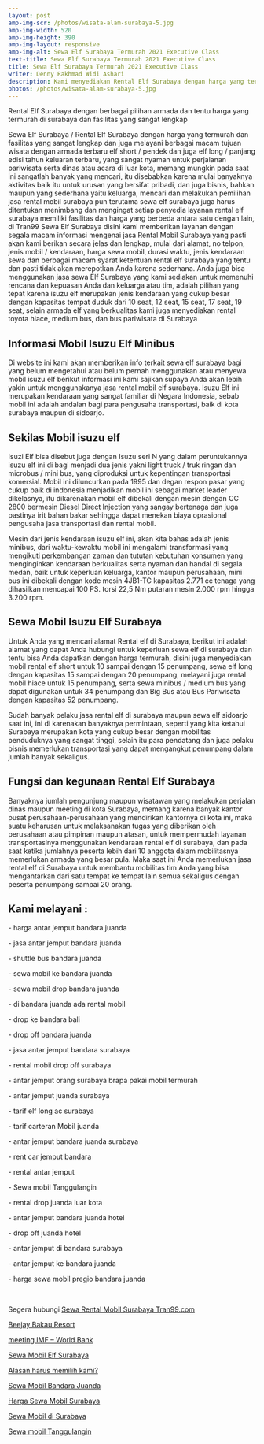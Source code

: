 ```yaml
---
layout: post
amp-img-scr: /photos/wisata-alam-surabaya-5.jpg
amp-img-width: 520
amp-img-height: 390
amp-img-layout: responsive
amp-img-alt: Sewa Elf Surabaya Termurah 2021 Executive Class
text-title: Sewa Elf Surabaya Termurah 2021 Executive Class
title: Sewa Elf Surabaya Termurah 2021 Executive Class
writer: Denny Rakhmad Widi Ashari
description: Kami menyediakan Rental Elf Surabaya dengan harga yang termurah dan fasilitas yang sangat lengkap
photos: /photos/wisata-alam-surabaya-5.jpg
---
```

<p class="post">Rental Elf Surabaya dengan berbagai pilihan armada dan tentu harga yang termurah di surabaya dan fasilitas yang sangat lengkap</p>

<p class="post">Sewa Elf Surabaya / Rental Elf Surabaya dengan harga yang termurah dan fasilitas yang sangat lengkap dan juga melayani berbagai macam tujuan wisata dengan armada terbaru elf short / pendek dan juga elf long / panjang edisi tahun keluaran terbaru, yang sangat nyaman untuk perjalanan pariwisata serta dinas atau acara di luar kota, memang mungkin pada saat ini sangatlah banyak yang mencari, itu disebabkan karena mulai banyaknya aktivitas baik itu untuk urusan yang bersifat pribadi, dan juga bisnis, bahkan maupun yang sederhana yaitu keluarga, mencari dan melakukan pemilihan jasa rental mobil surabaya pun terutama sewa elf surabaya juga harus ditentukan menimbang dan  mengingat setiap penyedia layanan rental elf surabaya memiliki fasilitas dan harga yang berbeda antara satu dengan lain, di Tran99 Sewa Elf Surabaya disini kami memberikan layanan dengan segala macam informasi mengenai jasa Rental Mobil Surabaya yang pasti akan kami berikan secara jelas dan lengkap, mulai dari alamat, no telpon, jenis mobil / kendaraan, harga sewa mobil, durasi waktu, jenis kendaraan sewa dan berbagai macam syarat ketentuan rental elf surabaya yang tentu dan pasti tidak akan merepotkan Anda karena sederhana. Anda juga bisa menggunakan jasa sewa Elf Surabaya yang kami sediakan untuk memenuhi rencana dan kepuasan Anda dan keluarga atau tim, adalah pilihan yang tepat karena isuzu elf merupakan jenis kendaraan yang cukup besar dengan kapasitas tempat duduk dari 10 seat, 12 seat, 15 seat, 17 seat, 19 seat, selain armada elf yang berkualitas kami juga menyediakan rental toyota hiace, medium bus, dan bus pariwisata di Surabaya</p>
<h2 class="post">Informasi Mobil Isuzu Elf Minibus</h2>
<amp-img class="post" src="/photos/wisata-alam-surabaya-6.jpg" width="520" height="390" layout="responsive" alt="Sewa Mobil Avanza Surabaya"></amp-img>
<p class="post">Di website ini kami akan memberikan info terkait sewa elf surabaya bagi yang belum mengetahui atau belum pernah menggunakan atau menyewa mobil isuzu elf berikut informasi ini kami sajikan supaya Anda akan lebih yakin untuk menggunakanya jasa rental mobil elf surabaya. Isuzu Elf ini merupakan kendaraan yang sangat familiar di Negara Indonesia, sebab mobil ini adalah andalan bagi para pengusaha transportasi, baik di kota surabaya maupun di sidoarjo.</p>
<h2 class="post">Sekilas Mobil isuzu elf</h2>
<p class="post">Isuzi Elf bisa disebut juga dengan Isuzu seri N yang dalam peruntukannya isuzu elf ini di bagi menjadi dua jenis yakni light truck / truk ringan dan microbus / mini bus, yang diproduksi untuk kepentingan transportasi komersial. Mobil ini diluncurkan pada 1995 dan degan respon pasar yang cukup baik di indonesia menjadikan mobil ini sebagai market leader dikelasnya, itu dikarenakan mobil elf dibekali dengan mesin dengan CC 2800 bermesin Diesel Direct Injection yang sangay bertenaga dan juga pastinya irit bahan bakar sehingga dapat menekan biaya oprasional pengusaha jasa transportasi dan rental mobil.</p>
<p class="post">Mesin dari jenis kendaraan isuzu elf ini, akan kita bahas adalah jenis minibus, dari waktu-kewaktu mobil ini mengalami transformasi yang mengikuti perkembangan zaman dan tututan kebutuhan konsumen yang menginginkan kendaraan berkualitas serta nyaman dan handal di segala medan, baik untuk keperluan keluarga, kantor maupun perusahaan, mini bus ini dibekali dengan kode mesin  4JB1-TC kapasitas 2.771 cc tenaga yang dihasilkan mencapai 100 PS. torsi 22,5 Nm putaran mesin 2.000 rpm hingga 3.200 rpm.</p>
<h2 class="post">Sewa Mobil Isuzu Elf Surabaya</h2>
<p class="post">Untuk Anda yang mencari alamat Rental elf di Surabaya, berikut ini adalah alamat yang dapat Anda hubungi untuk keperluan sewa elf di surabaya dan tentu bisa Anda dapatkan dengan harga termurah, disini juga menyediakan mobil rental elf short untuk 10 sampai dengan 15 penumpang, sewa elf long dengan kapasitas 15 sampai dengan 20 penumpang, melayani juga rental mobil hiace untuk 15 penumpang, serta sewa minibus / medium bus yang dapat digunakan untuk 34 penumpang dan Big Bus atau Bus Pariwisata dengan kapasitas 52 penumpang.</p>
<p class="post">Sudah banyak pelaku jasa rental elf di surabaya maupun sewa elf sidoarjo saat ini, ini di karenakan banyaknya permintaan, seperti yang kita ketahui Surabaya merupakan kota yang cukup besar dengan mobilitas penduduknya yang sangat tinggi, selain itu para pendatang dan juga pelaku bisnis memerlukan transportasi yang dapat mengangkut penumpang dalam jumlah banyak sekaligus.</p>
<h2 class="post">Fungsi dan kegunaan Rental Elf Surabaya</h2>
<p class="post">Banyaknya jumlah pengunjung maupun wisatawan yang melakukan perjalan dinas maupun meeting di kota Surabaya, memang karena banyak kantor pusat perusahaan-perusahaan yang mendirikan kantornya di kota ini, maka suatu keharusan untuk melaksanakan tugas yang diberikan oleh perusahaan atau pimpinan maupun atasan, untuk mempermudah layanan transportasinya menggunakan kendaraan rental elf di surabaya, dan pada saat ketika jumlahnya peserta lebih dari 10 anggota dalam mobilitasnya memerlukan armada yang besar pula. Maka saat ini Anda memerlukan jasa rental elf di Surabaya untuk membantu mobilitas tim Anda yang bisa mengantarkan dari satu tempat ke tempat lain semua sekaligus dengan peserta penumpang sampai 20 orang.</p>
<amp-img class="post" src="/photos/wisata-alam-surabaya-7.jpg" width="520" height="390" layout="responsive" alt="Sewa Mobil Avanza Surabaya"></amp-img>

<h2 class="post"></h2>
<h2 class="post">Kami melayani :</h2>
<p class="post">- harga antar jemput bandara juanda</p>
<p class="post">- jasa antar jemput bandara juanda</p>
<p class="post">- shuttle bus bandara juanda</p>
<p class="post">- sewa mobil ke bandara juanda</p>
<p class="post">- sewa mobil drop bandara juanda</p>
<p class="post">- di bandara juanda ada rental mobil</p>
<p class="post">- drop ke bandara bali</p>
<p class="post">- drop off bandara juanda</p>
<p class="post">- jasa antar jemput bandara surabaya</p>
<p class="post">- rental mobil drop off surabaya</p>
<p class="post">- antar jemput orang surabaya brapa pakai mobil termurah</p>
<p class="post">- antar jemput juanda surabaya</p>
<p class="post">- tarif elf long ac surabaya</p>
<p class="post">- tarif carteran Mobil juanda</p>
<p class="post">- antar jemput bandara juanda surabaya</p>
<p class="post">- rent car jemput bandara</p>
<p class="post">- rental antar jemput</p>
<p class="post">- Sewa mobil Tanggulangin</p>
<p class="post">- rental drop juanda luar kota</p>
<p class="post">- antar jemput bandara juanda hotel</p>
<p class="post">- drop off juanda hotel</p>
<p class="post">- antar jemput di bandara surabaya </p>
<p class="post">- antar jemput ke bandara juanda</p>
<p class="post">- harga sewa mobil pregio bandara juanda</p>
<p class="post"><br></p>
<p class="post">Segera hubungi <a href="https://tran99.com/">Sewa Rental Mobil Surabaya Tran99.com</a></p>
<p class="post"><a href="https://tran99.com/2018/04/12/beejay-bakau-resort/">Beejay Bakau Resort</a></p>
<p class="post"><a href="https://tran99.com/2018/10/05/rental-annual-meeting-imf-world-bank-di-bali/">meeting IMF – World Bank</a></p>
<p class="post"><a href="https://tran99.com/2018/09/28/sewa-mobil-elf-surabaya/">Sewa Mobil Elf Surabaya</a></p>
<p class="post"><a href="https://tran99.com/2018/11/05/keunggulan-rental-mobil-surabaya/">Alasan harus memilih kami?</a></p>
<p class="post"><a href="https://tran99.com/2018/07/23/sewa-mobil-bandara-juanda/">Sewa Mobil Bandara Juanda</a></p>
<p class="post"><a href="https://tran99.com/2018/06/21/harga-sewa-mobil-surabaya/">Harga Sewa Mobil Surabaya</a></p>
<p class="post"><a href="https://tran99.com/2018/05/27/sewa-mobil-di-surabaya/">Sewa Mobil di Surabaya</a></p>
<p class="post"><a href="https://tran99.com/2018/08/16/sewa-mobil-tanggulangin/">Sewa mobil Tanggulangin</a></p>
<p class="post"><br></p>
